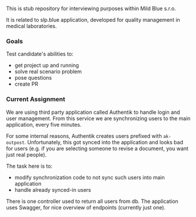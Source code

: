 This is stub repository for interviewing purposes within Mild Blue s.r.o.

It is related to slp.blue application, developed for quality management in medical laboratories.

### Goals

Test candidate's abilities to:
- get project up and running
- solve real scenario problem
- pose questions
- create PR

### Current Assignment

We are using third party application called Authentik to handle login and user management. From this service we are synchronizing users to the main application, every five minutes.

For some internal reasons, Authentik creates users prefixed with `ak-outpost`. Unfortunately, this got synced into the application and looks bad for users (e.g. if you are selecting someone to revise a document, you want just real people).

The task here is to:
- modify synchronization code to not sync such users into main application
- handle already synced-in users

There is one controller used to return all users from db. The application uses Swagger, for nice overview of endpoints (currently just one).
